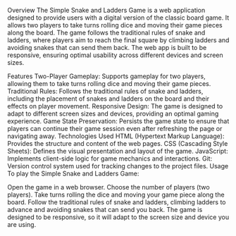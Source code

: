 Overview
The Simple Snake and Ladders Game is a web application designed to provide users with a digital version of the classic board game. It allows two players to take turns rolling dice and moving their game pieces along the board. The game follows the traditional rules of snake and ladders, where players aim to reach the final square by climbing ladders and avoiding snakes that can send them back. The web app is built to be responsive, ensuring optimal usability across different devices and screen sizes.

Features
Two-Player Gameplay: Supports gameplay for two players, allowing them to take turns rolling dice and moving their game pieces.
Traditional Rules: Follows the traditional rules of snake and ladders, including the placement of snakes and ladders on the board and their effects on player movement.
Responsive Design: The game is designed to adapt to different screen sizes and devices, providing an optimal gaming experience.
Game State Preservation: Persists the game state to ensure that players can continue their game session even after refreshing the page or navigating away.
Technologies Used
HTML (Hypertext Markup Language): Provides the structure and content of the web pages.
CSS (Cascading Style Sheets): Defines the visual presentation and layout of the game.
JavaScript: Implements client-side logic for game mechanics and interactions.
Git: Version control system used for tracking changes to the project files.
Usage
To play the Simple Snake and Ladders Game:

Open the game in a web browser.
Choose the number of players (two players).
Take turns rolling the dice and moving your game piece along the board.
Follow the traditional rules of snake and ladders, climbing ladders to advance and avoiding snakes that can send you back.
The game is designed to be responsive, so it will adapt to the screen size and device you are using.
